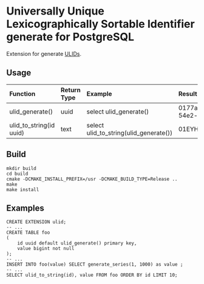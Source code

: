 # Universally Unique Lexicographically Sortable Identifier generate for PostgreSQL

Extension for generate [ULIDs](https://github.com/ulid/spec).

## Usage

| Function                         | Return Type | Example                                | Result                               |
|:---------------------------------|:------------|:---------------------------------------|:-------------------------------------|
| ulid_generate()                  | uuid        | select ulid_generate()                 | 0177a26f-6db1-11bf-54e2-e0f29ca6fc72 |
| ulid_to_string(id uuid)          | text        | select ulid_to_string(ulid_generate()) | 01EYH71504XTJ2J812EEVM               |

## Build

    mkdir build
    cd build
    cmake -DCMAKE_INSTALL_PREFIX=/usr -DCMAKE_BUILD_TYPE=Release ..
    make
    make install

## Examples

```postgresql
CREATE EXTENSION ulid;
-- ...
CREATE TABLE foo
(
    id uuid default ulid_generate() primary key,
    value bigint not null
);
-- ...
INSERT INTO foo(value) SELECT generate_series(1, 1000) as value ;
-- ...
SELECT ulid_to_string(id), value FROM foo ORDER BY id LIMIT 10;
```